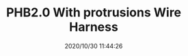 ﻿---
layout: post 
title: PHB2.0 With protrusions Wire Harness
tags: 
categories: wire-harness
overview: 
series: PH
part_number: 7-20-33TW
thumb_img: static/202010/449-thumb-20201030194613.jpg
small_img: static/202010/449-20201030194613.jpg
date: 2020/10/30 11:44:26
---



